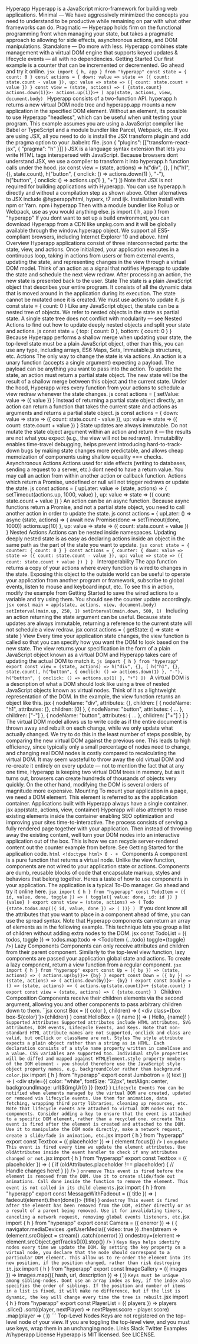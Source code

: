 Hyperapp Hyperapp is a JavaScript micro-framework for building web applications. Minimal — We have aggressively minimized the concepts you need to understand to be productive while remaining on par with what other frameworks can do. Pragmatic — Hyperapp holds firm on the functional programming front when managing your state, but takes a pragmatic approach to allowing for side effects, asynchronous actions, and DOM manipulations. Standalone — Do more with less. Hyperapp combines state management with a virtual DOM engine that supports keyed updates & lifecycle events — all with no dependencies. Getting Started Our first example is a counter that can be incremented or decremented. Go ahead and try it online. ```jsx import { h, app } from "hyperapp" const state = { count: 0 } const actions = { down: value => state => ({ count: state.count - value }), up: value => state => ({ count: state.count + value }) } const view = (state, actions) => ( {state.count} actions.down(1)}>- actions.up(1)}>+ ) app(state, actions, view, document.body) ``` Hyperapp consists of a two-function API. hyperapp.h returns a new virtual DOM node tree and hyperapp.app mounts a new application in the specified DOM element. Without an element, its possible to use Hyperapp "headless", which can be useful when unit testing your program. This example assumes you are using a JavaScript compiler like Babel or TypeScript and a module bundler like Parcel, Webpack, etc. If you are using JSX, all you need to do is install the JSX transform plugin and add the pragma option to your .babelrc file. json { "plugins": [["transform-react-jsx", { "pragma": "h" }]] } JSX is a language syntax extension that lets you write HTML tags interspersed with JavaScript. Because browsers dont understand JSX, we use a compiler to transform it into hyperapp.h function calls under the hood. jsx const view = (state, actions) => h("div", {}, [ h("h1", {}, state.count), h("button", { onclick: () => actions.down(1) }, "-"), h("button", { onclick: () => actions.up(1) }, "+") ]) Note that JSX is not required for building applications with Hyperapp. You can use hyperapp.h directly and without a compilation step as shown above. Other alternatives to JSX include @hyperapp/html, hyperx, t7 and ijk. Installation Install with npm or Yarn. npm i hyperapp Then with a module bundler like Rollup or Webpack, use as you would anything else. js import { h, app } from "hyperapp" If you dont want to set up a build environment, you can download Hyperapp from a CDN like unpkg.com and it will be globally available through the window.hyperapp object. We support all ES5-compliant browsers, including Internet Explorer 10 and above. html <script src="https://unpkg.com/hyperapp"></script> Overview Hyperapp applications consist of three interconnected parts: the state, view, and actions. Once initialized, your application executes in a continuous loop, taking in actions from users or from external events, updating the state, and representing changes in the view through a virtual DOM model. Think of an action as a signal that notifies Hyperapp to update the state and schedule the next view redraw. After processing an action, the new state is presented back to the user. State The state is a plain JavaScript object that describes your entire program. It consists of all the dynamic data that is moved around in the application during its execution. The state cannot be mutated once it is created. We must use actions to update it. js const state = { count: 0 } Like any JavaScript object, the state can be a nested tree of objects. We refer to nested objects in the state as partial state. A single state tree does not conflict with modularity — see Nested Actions to find out how to update deeply nested objects and split your state and actions. js const state = { top: { count: 0 }, bottom: { count: 0 } } Because Hyperapp performs a shallow merge when updating your state, the top-level state must be a plain JavaScript object, other than this, you can use any type, including arrays, ES6 Maps, Sets, Immutable.js structures, etc. Actions The only way to change the state is via actions. An action is a unary function (accepts a single argument) expecting a payload. The payload can be anything you want to pass into the action. To update the state, an action must return a partial state object. The new state will be the result of a shallow merge between this object and the current state. Under the hood, Hyperapp wires every function from your actions to schedule a view redraw whenever the state changes. js const actions = { setValue: value => ({ value }) } Instead of returning a partial state object directly, an action can return a function that takes the current state and actions as arguments and returns a partial state object. js const actions = { down: value => state => ({ count: state.count - value }), up: value => state => ({ count: state.count + value }) } State updates are always immutable. Do not mutate the state object argument within an action and return it — the results are not what you expect (e.g., the view will not be redrawn). Immutability enables time-travel debugging, helps prevent introducing hard-to-track-down bugs by making state changes more predictable, and allows cheap memoization of components using shallow equality === checks. Asynchronous Actions Actions used for side effects (writing to databases, sending a request to a server, etc.) dont need to have a return value. You may call an action from within another action or callback function. Actions which return a Promise, undefined or null will not trigger redraws or update the state. js const actions = { upLater: value => (state, actions) => { setTimeout(actions.up, 1000, value) }, up: value => state => ({ count: state.count + value }) } An action can be an async function. Because async functions return a Promise, and not a partial state object, you need to call another action in order to update the state. js const actions = { upLater: () => async (state, actions) => { await new Promise(done => setTimeout(done, 1000)) actions.up(10) }, up: value => state => ({ count: state.count + value }) } Nested Actions Actions can be nested inside namespaces. Updating deeply nested state is as easy as declaring actions inside an object in the same path as the part of the state you want to update. ```jsx const state = { counter: { count: 0 } } const actions = { counter: { down: value => state => ({ count: state.count - value }), up: value => state => ({ count: state.count + value }) } } ``` Interoperability The app function returns a copy of your actions where every function is wired to changes in the state. Exposing this object to the outside world can be useful to operate your application from another program or framework, subscribe to global events, listen to mouse and keyboard input, etc. To see this in action, modify the example from Getting Started to save the wired actions to a variable and try using them. You should see the counter update accordingly. ```jsx const main = app(state, actions, view, document.body) setInterval(main.up, 250, 1) setInterval(main.down, 500, 1) ``` Including an action returning the state argument can be useful. Because state updates are always immutable, returning a reference to the current state will not schedule a view redraw. jsx const actions = { getState: () => state => state } View Every time your application state changes, the view function is called so that you can specify how you want the DOM to look based on the new state. The view returns your specification in the form of a plain JavaScript object known as a virtual DOM and Hyperapp takes care of updating the actual DOM to match it. ```js import { h } from "hyperapp" export const view = (state, actions) => h("div", {}, [ h("h1", {}, state.count), h("button", { onclick: () => actions.down(1) }, "-"), h("button", { onclick: () => actions.up(1) }, "+") ]) ``` A virtual DOM is a description of what a DOM should look like using a tree of nested JavaScript objects known as virtual nodes. Think of it as a lightweight representation of the DOM. In the example, the view function returns an object like this. jsx { nodeName: "div", attributes: {}, children: [ { nodeName: "h1", attributes: {}, children: [0] }, { nodeName: "button", attributes: { ... }, children: ["-"] }, { nodeName: "button", attributes: { ... }, children: ["+"] } ] } The virtual DOM model allows us to write code as if the entire document is thrown away and rebuilt on each change, while we only update what actually changed. We try to do this in the least number of steps possible, by comparing the new virtual DOM against the previous one. This leads to high efficiency, since typically only a small percentage of nodes need to change, and changing real DOM nodes is costly compared to recalculating the virtual DOM. It may seem wasteful to throw away the old virtual DOM and re-create it entirely on every update — not to mention the fact that at any one time, Hyperapp is keeping two virtual DOM trees in memory, but as it turns out, browsers can create hundreds of thousands of objects very quickly. On the other hand, modifying the DOM is several orders of magnitude more expensive. Mounting To mount your application in a page, we need a DOM element. This element is referred to as the application container. Applications built with Hyperapp always have a single container. jsx app(state, actions, view, container) Hyperapp will also attempt to reuse existing elements inside the container enabling SEO optimization and improving your sites time-to-interactive. The process consists of serving a fully rendered page together with your application. Then instead of throwing away the existing content, well turn your DOM nodes into an interactive application out of the box. This is how we can recycle server-rendered content out the counter example from before. See Getting Started for the application code. ```html <!doctype html> 0 - + ``` Components A component is a pure function that returns a virtual node. Unlike the view function, components are not wired to your application state or actions. Components are dumb, reusable blocks of code that encapsulate markup, styles and behaviors that belong together. Heres a taste of how to use components in your application. The application is a typical To-Do manager. Go ahead and try it online here. ```jsx import { h } from "hyperapp" const TodoItem = ({ id, value, done, toggle }) => ( toggle({ value: done, id: id }) } {value} ) export const view = (state, actions) => ( Todo {state.todos.map(({ id, value, done }) => ( ))} ) ``` If you dont know all the attributes that you want to place in a component ahead of time, you can use the spread syntax. Note that Hyperapp components can return an array of elements as in the following example. This technique lets you group a list of children without adding extra nodes to the DOM. jsx const TodoList = ({ todos, toggle }) => todos.map(todo => <TodoItem {...todo} toggle={toggle} />) Lazy Components Components can only receive attributes and children from their parent component. Similarly to the top-level view function, lazy components are passed your application global state and actions. To create a lazy component, return a view function from a regular component. ```jsx import { h } from "hyperapp" export const Up = ({ by }) => (state, actions) => ( actions.up(by)}>+ {by} ) export const Down = ({ by }) => (state, actions) => ( actions.down(by)}>- {by} ) export const Double = () => (state, actions) => ( actions.up(state.count)}>+ {state.count} ) export const view = (state, actions) => ( {state.count} ) ``` Children Composition Components receive their children elements via the second argument, allowing you and other components to pass arbitrary children down to them. ``jsx const Box = ({ color }, children) => ( <div class={box box-${color}`}>{children} ) const HelloBox = ({ name }) => ( Hello, {name}! ) ``` Supported Attributes Supported attributes include HTML attributes, SVG attributes, DOM events, Lifecycle Events, and Keys. Note that non-standard HTML attribute names are not supported, onclick and class are valid, but onClick or className are not. Styles The style attribute expects a plain object rather than a string as in HTML. Each declaration consists of a style name property written in camelCase and a value. CSS variables are supported too. Individual style properties will be diffed and mapped against HTMLElement.style property members of the DOM element - you should therefore use the JavaScript style object property names, e.g. backgroundColor rather than background-color. ```jsx import { h } from "hyperapp" export const Jumbotron = ({ text }) => ( <div style={{ color: "white", fontSize: "32px", textAlign: center, backgroundImage: url(${imgUrl}) }} {text} ) ``` Lifecycle Events You can be notified when elements managed by the virtual DOM are created, updated or removed via lifecycle events. Use them for animation, data fetching, wrapping third party libraries, cleaning up resources, etc. Note that lifecycle events are attached to virtual DOM nodes not to components. Consider adding a key to ensure that the event is attached to a specific DOM element, rather than a recycled one. oncreate This event is fired after the element is created and attached to the DOM. Use it to manipulate the DOM node directly, make a network request, create a slide/fade in animation, etc. ```jsx import { h } from "hyperapp" export const Textbox = ({ placeholder }) => ( element.focus()} /> ) ``` onupdate This event is fired every time we update the element attributes. Use oldAttributes inside the event handler to check if any attributes changed or not. ```jsx import { h } from "hyperapp" export const Textbox = ({ placeholder }) => ( { if (oldAttributes.placeholder !== placeholder) { // Handle changes here! } }} /> ) ``` onremove This event is fired before the element is removed from the DOM. Use it to create slide/fade out animations. Call done inside the function to remove the element. This event is not called in its child elements. ```jsx import { h } from "hyperapp" export const MessageWithFadeout = ({ title }) => ( fadeout(element).then(done)}> {title} ) ``` ondestroy This event is fired after the element has been removed from the DOM, either directly or as a result of a parent being removed. Use it for invalidating timers, canceling a network request, removing global events listeners, etc. ```jsx import { h } from "hyperapp" export const Camera = ({ onerror }) => ( { navigator.mediaDevices .getUserMedia({ video: true }) .then(stream => (element.srcObject = stream)) .catch(onerror) }} ondestroy={element => element.srcObject.getTracks()[0].stop()} /> ) ``` Keys Keys helps identify nodes every time we update the DOM. By setting the key property on a virtual node, you declare that the node should correspond to a particular DOM element. This allow us to re-order the element into its new position, if the position changed, rather than risk destroying it. ```jsx import { h } from "hyperapp" export const ImageGallery = ({ images }) => images.map(({ hash, url, description }) => ( )) ``` Keys must be unique among sibling-nodes. Dont use an array index as key, if the index also specifies the order of siblings. If the position and number of items in a list is fixed, it will make no difference, but if the list is dynamic, the key will change every time the tree is rebuilt. ```jsx import { h } from "hyperapp" export const PlayerList = ({ players }) => players .slice() .sort((player, nextPlayer) => nextPlayer.score - player.score) .map(player => ( )) ``` Top-Level Nodes Keys are not registered on the top-level node of your view. If you are toggling the top-level view, and you must use keys, wrap them in an unchanging node. Links Slack Twitter Examples /r/hyperapp License Hyperapp is MIT licensed. See LICENSE.